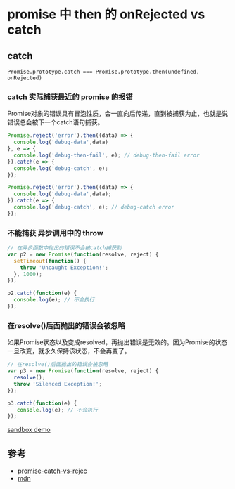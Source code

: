# promise 中 then 的 onRejected vs catch

## catch

```
Promise.prototype.catch === Promise.prototype.then(undefined, onRejected)
```

### catch 实际捕获最近的 promise 的报错

Promise对象的错误具有冒泡性质，会一直向后传递，直到被捕获为止，也就是说错误总会被下一个catch语句捕获。

```js
Promise.reject('error').then((data) => {
  console.log('debug-data',data)
}, e => {
  console.log('debug-then-fail', e); // debug-then-fail error
}).catch(e => {
  console.log('debug-catch', e);
});

Promise.reject('error').then((data) => {
  console.log('debug-data',data);
}).catch(e => {
  console.log('debug-catch', e); // debug-catch error
});
```


###  不能捕获 异步调用中的 throw

```js
// 在异步函数中抛出的错误不会被catch捕获到
var p2 = new Promise(function(resolve, reject) {
  setTimeout(function() {
    throw 'Uncaught Exception!';
  }, 1000);
});

p2.catch(function(e) {
  console.log(e); // 不会执行
});
```

### 在resolve()后面抛出的错误会被忽略

如果Promise状态以及变成resolved，再抛出错误是无效的。因为Promise的状态一旦改变，就永久保持该状态，不会再变了。

```js
// 在resolve()后面抛出的错误会被忽略
var p3 = new Promise(function(resolve, reject) {
  resolve();
  throw 'Silenced Exception!';
});

p3.catch(function(e) {
   console.log(e); // 不会执行
});
```

[sandbox demo](https://codesandbox.io/s/promise-reject-vs-catch-x8snd)

## 参考

- [promise-catch-vs-rejec](https://www.css3.io/promise-catch-vs-reject.html)
- [mdn](https://developer.mozilla.org/en-US/docs/Web/JavaScript/Reference/Global_Objects/Promise/catch)